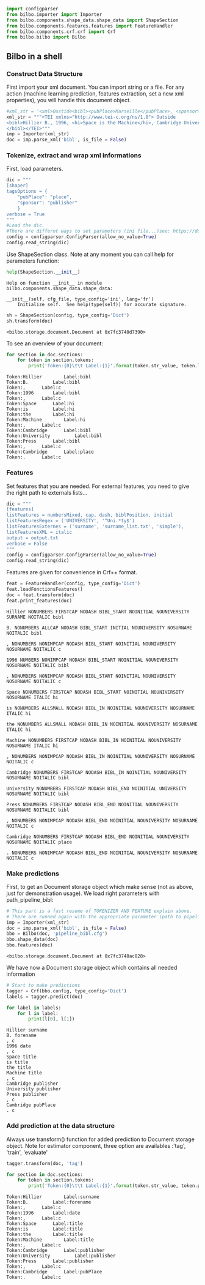 ```python
import configparser
from bilbo.importer import Importer
from bilbo.components.shape_data.shape_data import ShapeSection
from bilbo.components.features.features import FeatureHandler
from bilbo.components.crf.crf import Crf
from bilbo.bilbo import Bilbo

```

## Bilbo in a shell

### Construct Data Structure
First import your xml document. You can import string or a file. For any action (machine learning prediction, features extraction, set a new xml properties), you will handle this document object.



```python
#xml_str = '<xml>Oustide<bibl><pubPlace>Marseille</pubPlace>, <sponsor>OpenEdition is "! inside </sponsor>>a bibl</bibl></xml>'
xml_str = """<TEI xmlns="http://www.tei-c.org/ns/1.0"> Outside 
<bibl>Hillier B., 1996, <hi>Space is the Machine</hi>, Cambridge University Press, <pubPlace>Cambridge.</pubPlace>
</bibl></TEI>"""
imp = Importer(xml_str)
doc = imp.parse_xml('bibl', is_file = False)
```

### Tokenize, extract and wrap xml informations

First, load parameters. 


```python
dic = """                                                      
[shaper]                        
tagsOptions = {                                                                                 
    "pubPlace": "place",
    "sponsor": "publisher"
    } 
verbose = True
"""
#Load the dic.
#There are differnt ways to set parameters (ini file...)see: https://docs.python.org/3/library/configparser.html#quick-start
config = configparser.ConfigParser(allow_no_value=True) 
config.read_string(dic)
```

Use ShapeSection class.
Note at any moment you can call help for parameters function:


```python
help(ShapeSection.__init__)
```

    Help on function __init__ in module bilbo.components.shape_data.shape_data:
    
    __init__(self, cfg_file, type_config='ini', lang='fr')
        Initialize self.  See help(type(self)) for accurate signature.
    



```python
sh = ShapeSection(config, type_config='Dict')
sh.transform(doc)
```




    <bilbo.storage.document.Document at 0x7fc3740d7390>



To see an overview of your document:


```python
for section in doc.sections:
    for token in section.tokens:
        print('Token:{0}\t\t Label:{1}'.format(token.str_value, token.label))
```

    Token:Hillier		 Label:bibl
    Token:B.		 Label:bibl
    Token:,		 Label:c
    Token:1996		 Label:bibl
    Token:,		 Label:c
    Token:Space		 Label:hi
    Token:is		 Label:hi
    Token:the		 Label:hi
    Token:Machine		 Label:hi
    Token:,		 Label:c
    Token:Cambridge		 Label:bibl
    Token:University		 Label:bibl
    Token:Press		 Label:bibl
    Token:,		 Label:c
    Token:Cambridge		 Label:place
    Token:.		 Label:c


### Features

Set features that you are needed. For external features, you need to give the right path to externals lists...


```python
dic = """                                                      
[features]
listFeatures = numbersMixed, cap, dash, biblPosition, initial
listFeaturesRegex = ('UNIVERSITY', '^Uni.*ty$')
listFeaturesExternes = ('surname', 'surname_list.txt', 'simple'),
listFeaturesXML = italic
output = output.txt 
verbose = False 
"""
config = configparser.ConfigParser(allow_no_value=True) 
config.read_string(dic)
```

Features are given for convenience in  Crf++ format.


```python
feat = FeatureHandler(config, type_config='Dict')
feat.loadFonctionsFeatures()
doc = feat.transform(doc)
feat.print_features(doc)
```

    Hillier NONUMBERS FIRSTCAP NODASH BIBL_START NOINITIAL NOUNIVERSITY SURNAME NOITALIC bibl
    
    B. NONUMBERS ALLCAP NODASH BIBL_START INITIAL NOUNIVERSITY NOSURNAME NOITALIC bibl
    
    , NONUMBERS NONIMPCAP NODASH BIBL_START NOINITIAL NOUNIVERSITY NOSURNAME NOITALIC c
    
    1996 NUMBERS NONIMPCAP NODASH BIBL_START NOINITIAL NOUNIVERSITY NOSURNAME NOITALIC bibl
    
    , NONUMBERS NONIMPCAP NODASH BIBL_START NOINITIAL NOUNIVERSITY NOSURNAME NOITALIC c
    
    Space NONUMBERS FIRSTCAP NODASH BIBL_START NOINITIAL NOUNIVERSITY NOSURNAME ITALIC hi
    
    is NONUMBERS ALLSMALL NODASH BIBL_IN NOINITIAL NOUNIVERSITY NOSURNAME ITALIC hi
    
    the NONUMBERS ALLSMALL NODASH BIBL_IN NOINITIAL NOUNIVERSITY NOSURNAME ITALIC hi
    
    Machine NONUMBERS FIRSTCAP NODASH BIBL_IN NOINITIAL NOUNIVERSITY NOSURNAME ITALIC hi
    
    , NONUMBERS NONIMPCAP NODASH BIBL_IN NOINITIAL NOUNIVERSITY NOSURNAME NOITALIC c
    
    Cambridge NONUMBERS FIRSTCAP NODASH BIBL_IN NOINITIAL NOUNIVERSITY NOSURNAME NOITALIC bibl
    
    University NONUMBERS FIRSTCAP NODASH BIBL_END NOINITIAL UNIVERSITY NOSURNAME NOITALIC bibl
    
    Press NONUMBERS FIRSTCAP NODASH BIBL_END NOINITIAL NOUNIVERSITY NOSURNAME NOITALIC bibl
    
    , NONUMBERS NONIMPCAP NODASH BIBL_END NOINITIAL NOUNIVERSITY NOSURNAME NOITALIC c
    
    Cambridge NONUMBERS FIRSTCAP NODASH BIBL_END NOINITIAL NOUNIVERSITY NOSURNAME NOITALIC place
    
    . NONUMBERS NONIMPCAP NODASH BIBL_END NOINITIAL NOUNIVERSITY NOSURNAME NOITALIC c
    


### Make predictions 
First, to get an Document storage object which make sense (not as above, just for demonstration usage). We load right parameters with path_pipeline_bibl:


```python
# This part is a fast resume of TOKENIZER AND FEATURE explain above.
# There are runned again with the appropriate parameter (path to pipeline_bibl.cfg).
imp = Importer(xml_str)
doc = imp.parse_xml('bibl', is_file = False)
bbo = Bilbo(doc, 'pipeline_bibl.cfg')
bbo.shape_data(doc)
bbo.features(doc)
```




    <bilbo.storage.document.Document at 0x7fc3740ac828>



We have now a Document storage object which contains all needed information


```python
# Start to make predictions
tagger = Crf(bbo.config, type_config='Dict')
labels = tagger.predict(doc)

for label in labels:
    for l in label:
        print(l[0], l[1])
```

    Hillier surname
    B. forename
    , c
    1996 date
    , c
    Space title
    is title
    the title
    Machine title
    , c
    Cambridge publisher
    University publisher
    Press publisher
    , c
    Cambridge pubPlace
    . c


### Add prediction at the data structure
Always use transform() function for added prediction to Document storage object. Note for estimator component, three option are availables :'tag', 'train', 'evaluate'  


```python
tagger.transform(doc, 'tag')
```


```python
for section in doc.sections:
    for token in section.tokens:
        print('Token:{0}\t\t Label:{1}'.format(token.str_value, token.predict_label))
```

    Token:Hillier		 Label:surname
    Token:B.		 Label:forename
    Token:,		 Label:c
    Token:1996		 Label:date
    Token:,		 Label:c
    Token:Space		 Label:title
    Token:is		 Label:title
    Token:the		 Label:title
    Token:Machine		 Label:title
    Token:,		 Label:c
    Token:Cambridge		 Label:publisher
    Token:University		 Label:publisher
    Token:Press		 Label:publisher
    Token:,		 Label:c
    Token:Cambridge		 Label:pubPlace
    Token:.		 Label:c

